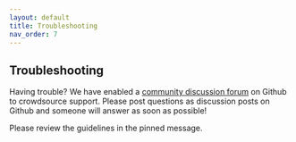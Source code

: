 ```yaml
---
layout: default
title: Troubleshooting
nav_order: 7
---
```


## Troubleshooting ##

Having trouble? We have enabled a [community discussion forum](https://github.com/echo-air-model/echo-air/discussions) on Github to crowdsource support. Please post questions as discussion posts on Github and someone will answer as soon as possible!

Please review the guidelines in the pinned message. 
